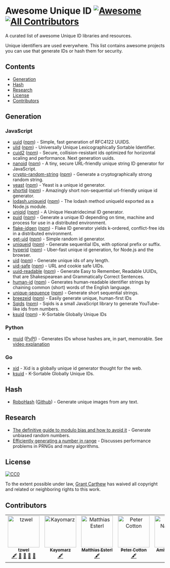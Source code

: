 # Awesome Unique ID [![Awesome](https://awesome.re/badge.svg)](https://awesome.re) [![All Contributors](https://img.shields.io/github/all-contributors/grantcarthew/awesome-unique-id?color=ee8449)](#contributors)

A curated list of awesome Unique ID libraries and resources.

Unique identifiers are used everywhere. This list contains awesome projects you can use that generate IDs or hash them for security.

## Contents

- [Generation](#generation)
- [Hash](#hash)
- [Research](#research)
- [License](#license)
- [Contributors](#contributors)

## Generation

### JavaScript

- [uuid](https://github.com/kelektiv/node-uuid) ([npm](https://www.npmjs.com/package/uuid)) - Simple, fast generation of RFC4122 UUIDS.
- [ulid](https://github.com/ulid) ([npm](https://www.npmjs.com/package/ulid)) - Universally Unique Lexicographically Sortable Identifier.
- [cuid2](https://github.com/paralleldrive/cuid2) ([npm](https://www.npmjs.com/package/@paralleldrive/cuid2)) - Secure, collision-resistant ids optimized for horizontal scaling and performance. Next generation uuids.
- [nanoid](https://github.com/ai/nanoid) ([npm](https://www.npmjs.com/package/nanoid)) - A tiny, secure URL-friendly unique string ID generator for JavaScript.
- [crypto-random-string](https://github.com/sindresorhus/crypto-random-string) ([npm](https://www.npmjs.com/package/crypto-random-string)) - Generate a cryptographically strong random string.
- [yeast](https://github.com/unshiftio/yeast) ([npm](https://www.npmjs.com/package/yeast)) - Yeast is a unique id generator.
- [shortid](https://github.com/dylang/shortid) ([npm](https://www.npmjs.com/package/shortid)) - Amazingly short non-sequential url-friendly unique id generator.
- [lodash.uniqueid](https://github.com/lodash/lodash) ([npm](https://www.npmjs.com/package/lodash.uniqueid)) - The lodash method uniqueId exported as a Node.js module.
- [uniqid](https://github.com/adamhalasz/uniqid) ([npm](https://www.npmjs.com/package/uniqid)) - A Unique Hexatridecimal ID generator.
- [puid](https://github.com/pid/puid) ([npm](https://www.npmjs.com/package/puid)) - Generate a unique ID depending on time, machine and process for use in a distributed environment.
- [flake-idgen](https://github.com/T-PWK/flake-idgen) ([npm](https://www.npmjs.com/package/flake-idgen)) - Flake ID generator yields k-ordered, conflict-free ids in a distributed environment.
- [get-uid](https://github.com/dfcreative/get-uid) ([npm](https://www.npmjs.com/package/get-uid)) - Simple random id generator.
- [uniqueid](https://github.com/jonschlinkert/uniqueid) ([npm](https://www.npmjs.com/package/uniqueid)) - Generate sequential IDs, with optional prefix or suffix.
- [hyperid](https://github.com/mcollina/hyperid) ([npm](https://www.npmjs.com/package/hyperid)) - Uber-fast unique id generation, for Node.js and the browser.
- [uid](https://github.com/lukeed/uid) ([npm](https://www.npmjs.com/package/uid)) - Generate unique ids of any length.
- [uid-safe](https://github.com/crypto-utils/uid-safe) ([npm](https://www.npmjs.com/package/uid-safe)) - URL and cookie safe UIDs.
- [uuid-readable](https://github.com/Debdut/uuid-readable) ([npm](https://www.npmjs.com/package/uuid-readable)) - Generate Easy to Remember, Readable UUIDs, that are Shakespearean and Grammatically Correct Sentences.
- [human-id](https://github.com/RienNeVaPlus/human-id) ([npm](https://www.npmjs.com/package/human-id)) - Generates human-readable identifier strings by chaining common (short) words of the English language. 
- [unique-sequence](https://github.com/kayomarz/unique-sequence) ([npm](https://www.npmjs.com/package/unique-sequence)) - Generate short sequential strings.
- [breezeid](https://github.com/tzwel/BreezeID) ([npm](https://www.npmjs.com/package/breezeid)) - Easily generate unique, human-first IDs
- [Sqids](https://sqids.org) ([npm](https://www.npmjs.com/package/sqids)) - Sqids is a small JavaScript library to generate YouTube-like ids from numbers.
- [ksuid](https://github.com/novemberborn/ksuid) ([npm](https://www.npmjs.com/package/ksuid)) - K-Sortable Globally Unique IDs


### Python

- [muid](https://github.com/microprediction/muid) ([PyPI](https://pypi.org/project/muid/)) - Generates IDs whose hashes are, in part, memorable. See [video explanation](https://vimeo.com/397352413)

### Go

- [xid](https://github.com/rs/xid) - Xid is a globally unique id generator thought for the web.
- [ksuid](https://github.com/segmentio/ksuid) - K-Sortable Globally Unique IDs.


## Hash

- [RoboHash](https://robohash.org/) ([Github](https://github.com/e1ven/Robohash)) - Generate unique images from any text.

## Research

- [The definitive guide to modulo bias and how to avoid it](https://research.kudelskisecurity.com/2020/07/28/the-definitive-guide-to-modulo-bias-and-how-to-avoid-it) - Generate unbiased random numbers.
- [Efficiently generating a number in range](https://www.pcg-random.org/posts/bounded-rands.html) - Discusses performance problems in PRNGs and many algorithms.

## License

[![CC0](http://mirrors.creativecommons.org/presskit/buttons/88x31/svg/cc-zero.svg)](https://creativecommons.org/publicdomain/zero/1.0/)

To the extent possible under law, [Grant Carthew](https://github.com/grantcarthew) has waived all copyright and related or neighboring rights to this work.

## Contributors

<!-- ALL-CONTRIBUTORS-LIST:START - Do not remove or modify this section -->
<!-- prettier-ignore-start -->
<!-- markdownlint-disable -->
<table>
  <tbody>
    <tr>
      <td align="center" valign="top" width="14.28%"><a href="https://github.com/tzwel"><img src="https://avatars.githubusercontent.com/u/39600182?v=4?s=100" width="100px;" alt="tzwel"/><br /><sub><b>tzwel</b></sub></a><br /><a href="#content-tzwel" title="Content">🖋</a> <a href="https://github.com/grantcarthew/awesome-unique-id/commits?author=tzwel" title="Documentation">📖</a> <a href="#ideas-tzwel" title="Ideas, Planning, & Feedback">🤔</a> <a href="#maintenance-tzwel" title="Maintenance">🚧</a> <a href="#research-tzwel" title="Research">🔬</a></td>
      <td align="center" valign="top" width="14.28%"><a href="https://github.com/kayomarz"><img src="https://avatars.githubusercontent.com/u/140297?v=4?s=100" width="100px;" alt="Kayomarz"/><br /><sub><b>Kayomarz</b></sub></a><br /><a href="#content-kayomarz" title="Content">🖋</a></td>
      <td align="center" valign="top" width="14.28%"><a href="http://madcity.at"><img src="https://avatars.githubusercontent.com/u/343392?v=4?s=100" width="100px;" alt="Matthias Esterl"/><br /><sub><b>Matthias Esterl</b></sub></a><br /><a href="#content-madc" title="Content">🖋</a></td>
      <td align="center" valign="top" width="14.28%"><a href="https://microprediction.medium.com/"><img src="https://avatars.githubusercontent.com/u/57455669?v=4?s=100" width="100px;" alt="Peter Cotton"/><br /><sub><b>Peter Cotton</b></sub></a><br /><a href="#content-microprediction" title="Content">🖋</a></td>
      <td align="center" valign="top" width="14.28%"><a href="https://github.com/amitlzkpa"><img src="https://avatars.githubusercontent.com/u/15354742?v=4?s=100" width="100px;" alt="Amit Nambiar"/><br /><sub><b>Amit Nambiar</b></sub></a><br /><a href="#content-amitlzkpa" title="Content">🖋</a></td>
      <td align="center" valign="top" width="14.28%"><a href="https://github.com/cuongndc"><img src="https://avatars.githubusercontent.com/u/34389409?v=4?s=100" width="100px;" alt="Cuong Nguyen"/><br /><sub><b>Cuong Nguyen</b></sub></a><br /><a href="#content-cuongndc" title="Content">🖋</a></td>
    </tr>
  </tbody>
</table>

<!-- markdownlint-restore -->
<!-- prettier-ignore-end -->

<!-- ALL-CONTRIBUTORS-LIST:END -->
